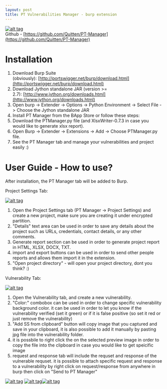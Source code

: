```yaml
---
layout: post
title: PT Vulnerabilities Manager - burp extension
---
```


[![alt tag](https://raw.githubusercontent.com/Quitten/PT-Manager/master/images/general.png)](https://raw.githubusercontent.com/Quitten/PT-Manager/master/images/general.png)<br>Github - [https://github.com/Quitten/PT-Manager](https://github.com/Quitten/PT-Manager)


Installation
===========

1.  Download Burp Suite (obviously): [http://portswigger.net/burp/download.html](http://portswigger.net/burp/download.html)
2.  Download Jython standalone JAR (version >= 2.7): [http://www.jython.org/downloads.html](http://www.jython.org/downloads.html)
3.  Open burp -> Extender -> Options -> Python Environment -> Select File -> Choose the Jython standalone JAR
4.  Install PT Manager from the BApp Store or follow these steps:
5.  Download the PTManager.py file (and XlsxWriter-0.7.3 in case you would like to generate xlsx report).
6.  Open Burp -> Extender -> Extensions -> Add -> Choose PTManager.py file.
7.  See the PT Manager tab and manage your vulnerabilities and project easily :)

[](https://github.com/Quitten/PT-Manager#user-guide---how-to-use)User Guide - How to use?
=========================================================================================

After installation, the PT Manager tab will be added to Burp.

Project Settings Tab:

[![alt tag](https://raw.githubusercontent.com/Quitten/PT-Manager/master/images/project_settings.png)](https://raw.githubusercontent.com/Quitten/PT-Manager/master/images/project_settings.png)

1.  Open the Project Settings tab (PT Manager -> Project Settings) and create a new project, make sure you are creating it under encrypted partition.
2.  "Details" text area can be used in order to save any details about the project such as URLs, credentials, contact details, or any other comments.
3.  Generate report section can be used in order to generate project report in HTML, XLSX, DOCX, TXT.
4.  import and export buttons can be used in order to send other people reports and allows them import it in the extension.
5.  "Open project directory" - will open your project directory, dont you think? :)

Vulnerability Tab:

[![alt tag](https://raw.githubusercontent.com/Quitten/PT-Manager/master/images/vulnerability.png)](https://raw.githubusercontent.com/Quitten/PT-Manager/master/images/vulnerability.png)

1.  Open the Vulnerability tab, and create a new vulnerability.
2.  "Color:" combobox can be used in order to change specific vulnerability background color. it can be used in order to let you know if the vulnerability verified (set it green) or if it is false positive (so set it red or just remove the vulnerability)
3.  "Add SS from clipboard" button will copy image that you captured and save in your clipboard, it is also possible to add it manually by pasting jpg file into the vulnerability folder.
4.  it is possbile to right click the on the selected preview image in order to copy the file into the clipboard in case you would like to get speicific image
5.  request and response tab will include the requset and response of the vulnerable requset. it is possible to attach specific request and response to a vulnerability by right click on request/response from anywhere in burp then click on "Send to PT Manager"

[![alt tag](https://raw.githubusercontent.com/Quitten/PT-Manager/master/images/send%20to.png)](https://raw.githubusercontent.com/Quitten/PT-Manager/master/images/send%20to.png) [![alt tag](https://raw.githubusercontent.com/Quitten/PT-Manager/master/images/select.png)](https://raw.githubusercontent.com/Quitten/PT-Manager/master/images/select.png)[![alt tag](https://raw.githubusercontent.com/Quitten/PT-Manager/master/images/request.png)](https://raw.githubusercontent.com/Quitten/PT-Manager/master/images/request.png)
